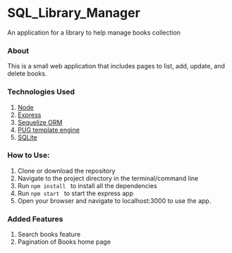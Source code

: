 # SQL_Library_Manager
 An application for a library to help manage books collection

### About
This is a small web application that includes pages to list, add, update, and delete books. 
### Technologies Used
1. [Node](https://nodejs.org/en/docs/)
2. [Express](https://expressjs.com/)
3. [Sequelize ORM](https://sequelize.org/)
4. [PUG template engine](https://pugjs.org/api/getting-started.html)
5. [SQLite](https://www.sqlite.org/index.html)

### How to Use:
1. Clone or download the repository
2. Navigate to the project directory in the terminal/command line
3. Run 
    `npm install
    `
    to install all the dependencies
4. Run 
    `npm start
    `
    to start the express app
5. Open your browser and navigate to localhost:3000 to use the app.


### Added Features
1. Search books feature
2. Pagination of Books home page
